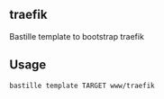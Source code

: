 ## traefik
Bastille template to bootstrap traefik

## Usage
```shell
bastille template TARGET www/traefik

```
